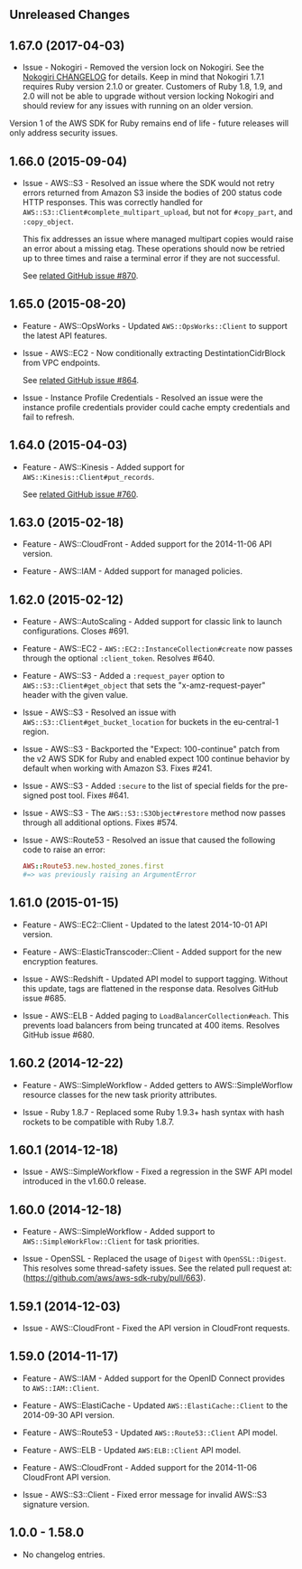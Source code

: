 Unreleased Changes
------------------

1.67.0 (2017-04-03)
------------------

* Issue - Nokogiri - Removed the version lock on Nokogiri. See the [Nokogiri CHANGELOG](https://github.com/sparklemotion/nokogiri/blob/master/CHANGELOG.md) for details. Keep in mind that Nokogiri 1.7.1 requires Ruby version 2.1.0 or greater. Customers of Ruby 1.8, 1.9, and 2.0 will not be able to upgrade without version locking Nokogiri and should review for any issues with running on an older version. 

Version 1 of the AWS SDK for Ruby remains end of life - future releases will only address security issues.

1.66.0 (2015-09-04)
------------------

* Issue - AWS::S3 - Resolved an issue where the SDK would not retry errors returned
  from Amazon S3 inside the bodies of 200 status code HTTP responses. This was
  correctly handled for `AWS::S3::Client#complete_multipart_upload`, but
  not for `#copy_part`, and `:copy_object`.

  This fix addresses an issue where managed multipart copies would raise an
  error about a missing etag. These operations should now be retried up to
  three times and raise a terminal error if they are not successful.

  See [related GitHub issue #870](https://github.com/aws/aws-sdk-ruby/issues/870).

1.65.0 (2015-08-20)
------------------

* Feature - AWS::OpsWorks - Updated `AWS::OpsWorks::Client` to support the latest API
  features.

* Issue - AWS::EC2 - Now conditionally extracting DestintationCidrBlock from VPC
  endpoints.

  See [related GitHub issue #864](https://github.com/aws/aws-sdk-ruby/issues/864).

* Issue - Instance Profile Credentials - Resolved an issue were the instance
  profile credentials provider could cache empty credentials and fail to
  refresh.

1.64.0 (2015-04-03)
------------------

* Feature - AWS::Kinesis - Added support for `AWS::Kinesis::Client#put_records`.

  See [related GitHub issue #760](https://github.com/aws/aws-sdk-ruby/issues/760).

1.63.0 (2015-02-18)
------------------

* Feature - AWS::CloudFront - Added support for the 2014-11-06 API version.

* Feature - AWS::IAM - Added support for managed policies.

1.62.0 (2015-02-12)
------------------

* Feature - AWS::AutoScaling - Added support for classic link to launch configurations.
  Closes #691.

* Feature - AWS::EC2 - `AWS::EC2::InstanceCollection#create` now passes through the
  optional `:client_token`. Resolves #640.

* Feature - AWS::S3 - Added a `:request_payer` option to `AWS::S3::Client#get_object`
  that sets the "x-amz-request-payer" header with the given value.

* Issue - AWS::S3 - Resolved an issue with `AWS::S3::Client#get_bucket_location`
  for buckets in the eu-central-1 region.

* Issue - AWS::S3 - Backported the "Expect: 100-continue" patch from the v2
  AWS SDK for Ruby and enabled expect 100 continue behavior by default
  when working with Amazon S3. Fixes #241.

* Issue - AWS::S3 - Added `:secure` to the list of special fields for the
  pre-signed post tool. Fixes #641.

* Issue - AWS::S3 - The `AWS::S3::S3Object#restore` method now passes through
  all additional options. Fixes #574.

* Issue - AWS::Route53 - Resolved an issue that caused the following code
  to raise an error:

  ```ruby
  AWS::Route53.new.hosted_zones.first
  #=> was previously raising an ArgumentError
  ```

1.61.0 (2015-01-15)
----------------------

* Feature - AWS::EC2::Client - Updated to the latest 2014-10-01 API version.

* Feature - AWS::ElasticTranscoder::Client - Added support for the new
  encryption features.

* Issue - AWS::Redshift - Updated API model to support tagging. Without
  this update, tags are flattened in the response data.
  Resolves GitHub issue #685.

* Issue - AWS::ELB - Added paging to `LoadBalancerCollection#each`. This
  prevents load balancers from being truncated at 400 items.
  Resolves GitHub issue #680.

1.60.2 (2014-12-22)
----------------------

* Feature - AWS::SimpleWorkflow - Added getters to AWS::SimpleWorflow resource
  classes for the new task priority attributes.

* Issue - Ruby 1.8.7 - Replaced some Ruby 1.9.3+ hash syntax with
  hash rockets to be compatible with Ruby 1.8.7.

1.60.1 (2014-12-18)
----------------------

* Issue - AWS::SimpleWorkflow - Fixed a regression in the SWF API model
  introduced in the v1.60.0 release.

1.60.0 (2014-12-18)
----------------------

* Feature - AWS::SimpleWorkflow - Added support to `AWS::SimpleWorkFlow::Client`
  for task priorities.

* Issue - OpenSSL - Replaced the usage of `Digest` with `OpenSSL::Digest`. This
  resolves some thread-safety issues. See the related pull request at:
  (https://github.com/aws/aws-sdk-ruby/pull/663).

1.59.1 (2014-12-03)
----------------------

* Issue - AWS::CloudFront - Fixed the API version in CloudFront requests.

1.59.0 (2014-11-17)
----------------------

* Feature - AWS::IAM - Added support for the OpenID Connect provides to
  `AWS::IAM::Client`.

* Feature - AWS::ElastiCache - Updated `AWS::ElastiCache::Client` to the
  2014-09-30 API version.

* Feature - AWS::Route53 - Updated `AWS::Route53::Client` API model.

* Feature - AWS::ELB - Updated `AWS:ELB::Client` API model.

* Feature - AWS::CloudFront - Added support for the 2014-11-06 CloudFront
  API version.

* Issue - AWS::S3::Client - Fixed error message for invalid AWS::S3
  signature version.

1.0.0 - 1.58.0
----------------------

* No changelog entries.


